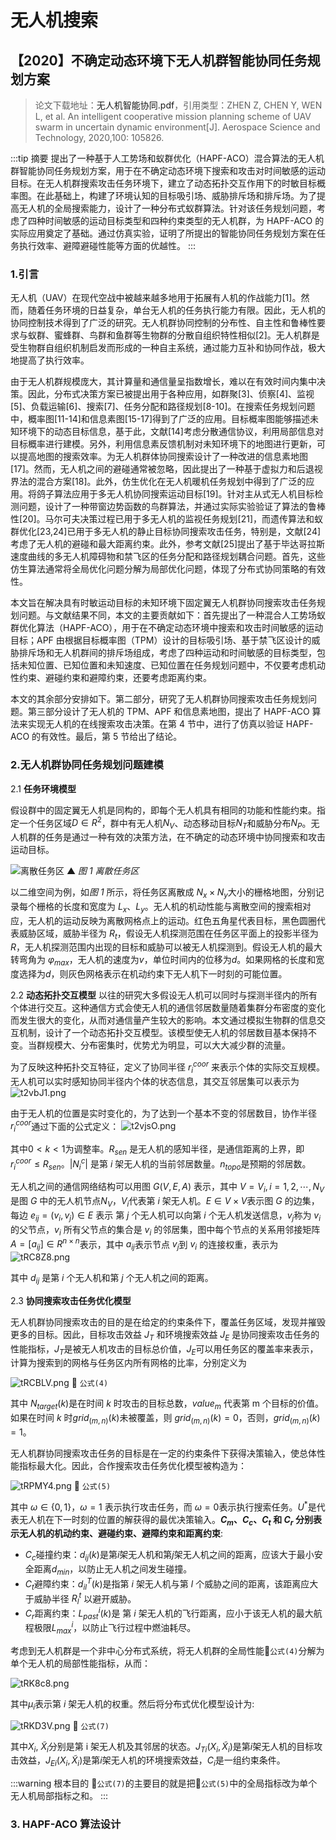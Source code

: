 # 无人机搜索

## 【2020】不确定动态环境下无人机群智能协同任务规划方案

> 论文下载地址：<a :href="$withBase('/无人机智能协同.pdf')" >无人机智能协同.pdf</a>，引用类型：ZHEN Z, CHEN Y, WEN L, et al. An intelligent cooperative mission planning scheme of UAV swarm in uncertain dynamic environment[J]. Aerospace Science and Technology, 2020,100: 105826.

:::tip 摘要
提出了一种基于人工势场和蚁群优化（HAPF-ACO）混合算法的无人机群智能协同任务规划方案，用于在不确定动态环境下搜索和攻击对时间敏感的运动目标。在无人机群搜索攻击任务环境下，建立了动态拓扑交互作用下的时敏目标概率图。在此基础上，构建了环境认知的目标吸引场、威胁排斥场和排斥场。为了提高无人机的全局搜索能力，设计了一种分布式蚁群算法。针对该任务规划问题，考虑了四种时间敏感的运动目标类型和四种约束类型的无人机群，为 HAPF-ACO 的实际应用奠定了基础。通过仿真实验，证明了所提出的智能协同任务规划方案在任务执行效率、避障避碰性能等方面的优越性。
:::

### 1.引言

无人机（UAV）在现代空战中被越来越多地用于拓展有人机的作战能力[1]。然而，随着任务环境的日益复杂，单台无人机的任务执行能力有限。因此，无人机的协同控制技术得到了广泛的研究。无人机群协同控制的分布性、自主性和鲁棒性要求与蚁群、蜜蜂群、鸟群和鱼群等生物群的分散自组织特性相似[2]。无人机群是受生物群自组织机制启发而形成的一种自主系统，通过能力互补和协同作战，极大地提高了执行效率。

由于无人机群规模庞大，其计算量和通信量呈指数增长，难以在有效时间内集中决策。因此，分布式决策方案已被提出用于各种应用，如群聚[3]、侦察[4]、监视[5]、负载运输[6]、搜索[7]、任务分配和路径规划[8-10]。在搜索任务规划问题中，概率图[11-14]和信息素图[15-17]得到了广泛的应用。目标概率图能够描述未知环境下的动态目标信息，基于此，文献[14]考虑分散通信协议，利用局部信息对目标概率进行建模。另外，利用信息素反馈机制对未知环境下的地图进行更新，可以提高地图的搜索效率。为无人机群体协同搜索设计了一种改进的信息素地图[17]。然而，无人机之间的避碰通常被忽略，因此提出了一种基于虚拟力和后退视界法的混合方案[18]。此外，仿生优化在无人机暖机任务规划中得到了广泛的应用。将鸽子算法应用于多无人机协同搜索运动目标[19]。针对主从式无人机目标检测问题，设计了一种带窗边势函数的鸟群算法，并通过实际实验验证了算法的鲁棒性[20]。马尔可夫决策过程已用于多无人机的监视任务规划[21]，而遗传算法和蚁群优化[23,24]已用于多无人机的静止目标协同搜索攻击任务，特别是，文献[24]考虑了无人机的避碰和最大距离约束。此外，参考文献[25]提出了基于毕达哥拉斯速度曲线的多无人机障碍物和禁飞区的任务分配和路径规划耦合问题。首先，这些仿生算法通常将全局优化问题分解为局部优化问题，体现了分布式协同策略的有效性。

本文旨在解决具有时敏运动目标的未知环境下固定翼无人机群协同搜索攻击任务规划问题。与文献结果不同，本文的主要贡献如下：首先提出了一种混合人工势场蚁群优化算法（HAPF-ACO），用于在不确定动态环境中搜索和攻击时间敏感的运动目标；APF 由根据目标概率图（TPM）设计的目标吸引场、基于禁飞区设计的威胁排斥场和无人机群间的排斥场组成，考虑了四种运动和时间敏感的目标类型，包括未知位置、已知位置和未知速度、已知位置在任务规划问题中，不仅要考虑机动性约束、避碰约束和避障约束，还要考虑距离约束。

本文的其余部分安排如下。第二部分，研究了无人机群协同搜索攻击任务规划问题。第三部分设计了无人机的 TPM、APF 和信息素地图，提出了 HAPF-ACO 算法来实现无人机的在线搜索攻击决策。在第 4 节中，进行了仿真以验证 HAPF-ACO 的有效性。最后，第 5 节给出了结论。

### 2.无人机群协同任务规划问题建模

2.1 **任务环境模型**

假设群中的固定翼无人机是同构的，即每个无人机具有相同的功能和性能约束。指定一个任务区域$D \in R^2$，群中有无人机$N_V$、动态移动目标$N_T$和威胁分布$N_P$。无人机群的任务是通过一种有效的决策方法，在不确定的动态环境中协同搜索和攻击运动目标。

![离散任务区](https://s1.ax1x.com/2020/06/07/t2xI6f.png)
▲ _图 1 离散任务区_

以二维空间为例，如*图 1* 所示，将任务区离散成 $N_x \times N_y$大小的栅格地图，分别记录每个栅格的长度和宽度为 $L_x$、$L_y$。无人机的机动性能与离散空间的搜索相对应，无人机的运动反映为离散网格点上的运动。红色五角星代表目标，黑色圆圈代表威胁区域，威胁半径为 $R_t$，假设无人机探测范围在任务区平面上的投影半径为$R$，无人机探测范围内出现的目标和威胁可以被无人机探测到。假设无人机的最大转弯角为 $\varphi_{max}$，无人机的速度为$v$，单位时间内的位移为$d$。如果网格的长度和宽度选择为$d$，则灰色网格表示在机动约束下无人机下一时刻的可能位置。

2.2 **动态拓扑交互模型**
以往的研究大多假设无人机可以同时与探测半径内的所有个体进行交互。这种通信方式会使无人机的通信邻居数量随着集群分布密度的变化而发生很大的变化，从而对通信量产生较大的影响。本文通过模拟生物群的信息交互机制，设计了一个动态拓扑交互模型。该模型使无人机的邻居数目基本保持不变。当群规模大、分布密集时，优势尤为明显，可以大大减少群的流量。

为了反映这种拓扑交互特征，定义了协同半径 $r^{coor}_i$ 来表示个体的实际交互规模。无人机可以实时感知协同半径内个体的状态信息，其交互邻居集可以表示为
![t2vbJ1.png](https://s1.ax1x.com/2020/06/07/t2vbJ1.png)

由于无人机的位置是实时变化的，为了达到一个基本不变的邻居数目，协作半径 $r^{coor}_i$通过下面的公式定义：
![t2vjsO.png](https://s1.ax1x.com/2020/06/07/t2vjsO.png)

其中$0<k<1$为调整率。$R_{sen}$ 是无人机的感知半径，是通信距离的上界，即 $r^{coor}_i \le R_{sen}$。$|N^c_i|$ 是第 $i$ 架无人机的当前邻居数量。$n_{topo}$是预期的邻居数。

无人机之间的通信网络结构可以用图 $G(V, E, A)$ 表示，其中 $V={V_i, i=1,2, \cdots ,N_V}$ 是图 $G$ 中的无人机节点$N_V$，$V_i$代表第 $i$ 架无人机。$E \in V \times V$表示图 $G$ 的边集，每边 $e_{ij}=(v_i,v_j) \in E$ 表示 第 $j$ 个无人机可以向第 $i$ 个无人机发送信息，$v_j$称为 $v_i$ 的父节点，$v_i$ 所有父节点的集合是 $v_i$ 的邻居集，图中每个节点的关系用邻接矩阵 $A=[a_{ij}] \in R^{n \times n}$表示，其中 $a_{ij}$表示节点 $v_j$到 $v_i$ 的连接权重，表示为
![tRC8Z8.png](https://s1.ax1x.com/2020/06/07/tRC8Z8.png)

其中 $d_{ij}$ 是第 $i$ 个无人机和第 $j$ 个无人机之间的距离。

2.3 **协同搜索攻击任务优化模型**

无人机群协同搜索攻击的目的是在给定的约束条件下，覆盖任务区域，发现并摧毁更多的目标。因此，目标攻击效益 $J_T$ 和环境搜索效益 $J_E$ 是协同搜索攻击任务的性能指标，$J_T$是被无人机攻击的目标总价值，$J_E$可以用任务区的覆盖率来表示，计算为搜索到的网格与任务区内所有网格的比率，分别定义为

![tRCBLV.png](https://s1.ax1x.com/2020/06/07/tRCBLV.png)
:tada: `公式(4)`

其中 $N_{target}(k)$是在时间 $k$ 时攻击的目标总数，$value_m$ 代表第 m 个目标的价值。如果在时间 $k$ 时$grid_{(m,n)}(k)$未被覆盖，则 $grid_{(m,n)}(k)=0$，否则，$grid_{(m,n)}(k)=1$。

无人机群协同搜索攻击任务的目标是在一定的约束条件下获得决策输入，使总体性能指标最大化。因此，合作搜索攻击任务优化模型被构造为：

![tRPMY4.png](https://s1.ax1x.com/2020/06/07/tRPMY4.png)
:tada: `公式(5)`

其中 $\omega \in \{0,1\}$，$\omega =1$ 表示执行攻击任务，而 $\omega =0$表示执行搜索任务。$U^*$是代表无人机在下一时刻的位置的解获得的最优决策输入。**$C_m$、$C_c$、$C_t$ 和 $C_r$ 分别表示无人机的机动约束、避碰约束、避障约束和距离约束**:

- $C_c$碰撞约束：$d_{ij}(k)$是第$i$架无人机和第$j$架无人机之间的距离，应该大于最小安全距离$d_{min}$，以防止无人机之间发生碰撞。
- $C_t$避障约束：$d^T_{il}(k)$是指第 $i$ 架无人机与第 $l$ 个威胁之间的距离，该距离应大于威胁半径 $R^t_l$ 以避开威胁。
- $C_r$距离约束：$L^i_{past}(k)$是 第 $i$ 架无人机的飞行距离，应小于该无人机的最大航程极限$L_{max}^i$，以防止飞行过程中燃油耗尽。

考虑到无人机群是一个非中心分布式系统，将无人机群的全局性能:tada:`公式(4)`分解为单个无人机的局部性能指标，从而：

![tRK8c8.png](https://s1.ax1x.com/2020/06/07/tRK8c8.png)

其中$\mu_i$表示第 $i$ 架无人机的权重。然后将分布式优化模型设计为:

![tRKD3V.png](https://s1.ax1x.com/2020/06/07/tRKD3V.png)
:tada: `公式(7)`

其中$X_i$, $\tilde{X}_i$分别是第 i 架无人机及其邻居的状态。$J_{Ti}(X_i, \tilde{X}_i)$是第$i$架无人机的目标攻击效益，$J_{Ei}(X_i, \tilde{X}_i)$是第$i$架无人机的环境搜索效益，$C_i$是一组约束条件。

:::warning 根本目的
:tada:`公式(7)`的主要目的就是把:tada:`公式(5)`中的全局指标改为单个无人机局部指标之和。
:::

### 3. HAPF-ACO 算法设计
